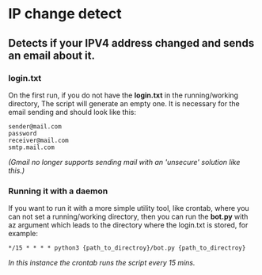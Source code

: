 # IP change detect
## Detects if your IPV4 address changed and sends an email about it.

### login.txt
On the first run, if you do not have the **login.txt** in the running/working directory, The script will generate an empty one.
It is necessary for the email sending and should look like this:
```
sender@mail.com
password
receiver@mail.com
smtp.mail.com
```
_(Gmail no longer supports sending mail with an 'unsecure' solution like this.)_

### Running it with a daemon
If you want to run it with a more simple utility tool, like crontab, where you can not set a running/working directory, then you can run the **bot.py** with az argument which leads to the directory where the login.txt is stored, for example:
```
*/15 * * * * python3 {path_to_directroy}/bot.py {path_to_directroy}
```
_In this instance the crontab runs the script every 15 mins._